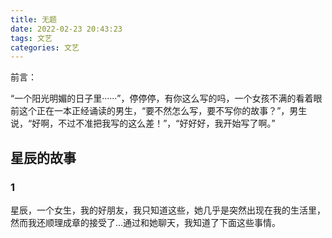 ```yaml
---
title: 无题
date: 2022-02-23 20:43:23
tags: 文艺
categories: 文艺
---
```


前言：

“一个阳光明媚的日子里······”，停停停，有你这么写的吗，一个女孩不满的看着眼前这个正在一本正经诵读的男生，“要不然怎么写，要不写你的故事？”，男生说，“好啊，不过不准把我写的这么差！”，“好好好，我开始写了啊。”

## 星辰的故事

### 1

星辰，一个女生，我的好朋友，我只知道这些，她几乎是突然出现在我的生活里，然而我还顺理成章的接受了...通过和她聊天，我知道了下面这些事情。

